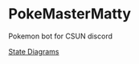 # PokeMasterMatty
Pokemon bot for CSUN discord 

[State Diagrams](https://lucid.app/publicSegments/view/c2e07318-a38d-4286-a283-49af2f3d5422/image.png)

